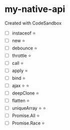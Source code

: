 # my-native-api
Created with CodeSandbox

- [ ] instaceof  :star:
- [ ] new  :star:
- [ ] debounce  :star:
- [ ] throttle  :star:
- [ ] call  :star:
- [ ] apply  :star:
- [ ] bind  :star:
- [ ] ajax  :star: :star:
- [ ] deepClone  :star:
- [ ] flatten  :star:
- [ ] uniqueArray  :star: :star:
- [ ] Promise.All  :star:
- [ ] Promise.Race  :star:
